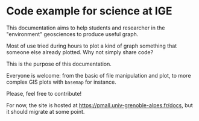 # Code example for science at IGE

This documentation aims to help students and researcher in the "environment"
geosciences to produce useful graph.

Most of use tried during hours to plot a kind of graph something that someone else already plotted. Why not simply share code?

This is the purpose of this documentation.

Everyone is welcome: from the basic of file manipulation and plot,
to more complex GIS plots with `basemap` for instance.

Please, feel free to contribute!

For now, the site is hosted at https://pmall.univ-grenoble-alpes.fr/docs, but it
should migrate at some point.
